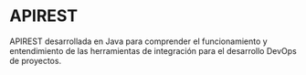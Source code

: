 # APIREST

APIREST desarrollada en Java para comprender el funcionamiento y entendimiento de las herramientas de 
integración para el desarrollo DevOps de proyectos.
